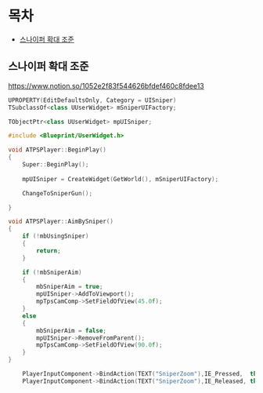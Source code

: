 # 목차

- [스나이퍼 확대 조준](#스나이퍼-확대-조준)

## 스나이퍼 확대 조준

https://www.notion.so/1052e2f83f544626bfdef460c8fdee13

```cpp
UPROPERTY(EditDefaultsOnly, Category = UISniper)
TSubclassOf<class UUserWidget> mSniperUIFactory;

TObjectPtr<class UUserWidget> mpUISniper;
```

```cpp
#include <Blueprint/UserWidget.h>

void ATPSPlayer::BeginPlay()
{
	Super::BeginPlay();
	
	mpUISniper = CreateWidget(GetWorld(), mSniperUIFactory);

	ChangeToSniperGun();

}
```

```cpp
void ATPSPlayer::AimBySniper()
{
	if (!mbUsingSniper)
	{
		return;
	}

	if (!mbSniperAim)
	{
		mbSniperAim = true;
		mpUISniper->AddToViewport();
		mpTpsCamComp->SetFieldOfView(45.0f);
	}
	else
	{
		mbSniperAim = false;
		mpUISniper->RemoveFromParent();
		mpTpsCamComp->SetFieldOfView(90.0f);
	}
}
```
```cpp
	PlayerInputComponent->BindAction(TEXT("SniperZoom"),IE_Pressed,  this, &ATPSPlayer::AimBySniper);
	PlayerInputComponent->BindAction(TEXT("SniperZoom"),IE_Released, this, &ATPSPlayer::AimBySniper);
```